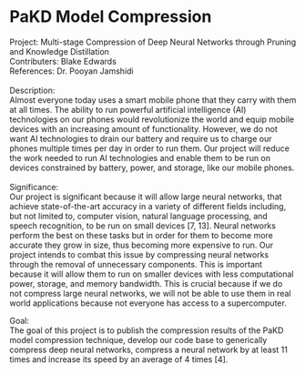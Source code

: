 # PaKD Model Compression
Project: Multi-stage Compression of Deep Neural Networks through Pruning and Knowledge Distillation<br>
Contributers: Blake Edwards<br>
References: Dr. Pooyan Jamshidi<br>
<br>Description: <br>
Almost everyone today uses a smart mobile phone that they carry with them at all times. The ability to run powerful artificial intelligence (AI) technologies on our phones would revolutionize the world and equip mobile devices with an increasing amount of functionality. However, we do not want AI technologies to drain our battery and require us to charge our phones multiple times per day in order to run them. Our project will reduce the work needed to run AI technologies and enable them to be run on devices constrained by battery, power, and storage, like our mobile phones.
<br><br>Significance:<br>
Our project is significant because it will allow large neural networks, that achieve state-of-the-art accuracy in a variety of different fields including, but not limited to, computer vision, natural language processing, and speech recognition, to be run on small devices [7, 13]. Neural networks perform the best on these tasks but in order for them to become more accurate they grow in size, thus becoming more expensive to run. Our project intends to combat this issue by compressing neural networks through the removal of unnecessary components. This is important because it will allow them to run on smaller devices with less computational power, storage, and memory bandwidth. This is crucial because if we do not compress large neural networks, we will not be able to use them in real world applications because not everyone has access to a supercomputer.
<br>

Goal:<br>
The goal of this project is to publish the compression results of the PaKD model compression technique, develop our code base to generically compress deep neural networks, compress a neural network by at least 11 times and increase its speed by an average of 4 times [4].
